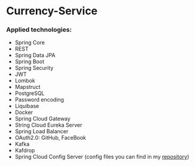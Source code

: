 # Currency-Service
### Applied technologies:
+ Spring Core
+ REST
+ Spring Data JPA
+ Spring Boot
+ Spring Security
+ JWT 
+ Lombok
+ Mapstruct
+ PostgreSQL
+ Password encoding
+ Liquibase
+ Docker
+ Spring Cloud Gateway
+ String Cloud Eureka Server
+ Spring Load Balancer
+ OAuth2.0: GitHub, FaceBook
+ Kafka
+ Kafdrop
+ Spring Cloud Config Server (config files you can find in my [repository](https://github.com/konstantin-kharchenko/config-files))
